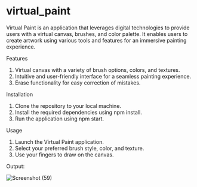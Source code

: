 # virtual_paint
Virtual Paint is an application that leverages digital technologies to provide users with a virtual canvas, brushes, and color palette. It enables users to create artwork using various tools and features for an immersive painting experience.

Features
1. Virtual canvas with a variety of brush options, colors, and textures.
2. Intuitive and user-friendly interface for a seamless painting experience.
3. Erase functionality for easy correction of mistakes.

Installation
1. Clone the repository to your local machine.
2. Install the required dependencies using npm install.
3. Run the application using npm start.

Usage
1. Launch the Virtual Paint application.
2. Select your preferred brush style, color, and texture.
3. Use your fingers to draw on the canvas.

Output:

![Screenshot (59)](https://github.com/pranavmaurya/virtual_paint/assets/85123163/e5640c3f-1d74-452b-9a61-49c4f5aa58d1)

